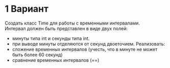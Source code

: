 # 1 Вариант
Создать класс Time для работы с временными интервалами.  
Интервал должен быть представлен в виде двух полей:
- минуты типа int и секунды типа int.
- при выводе минуты отделяются от секунд двоеточием.
Реализовать:
- сложение временных интервалов (учесть, что в минуте не может быть более 60 секунд)
- сравнение временных интервалов (==)
